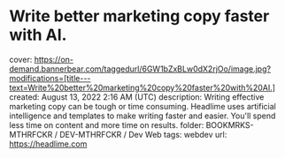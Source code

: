 # Write better marketing copy faster with AI.

cover: https://on-demand.bannerbear.com/taggedurl/6GW1bZxBLw0dX2rjOo/image.jpg?modifications=[title---text=Write%20better%20marketing%20copy%20faster%20with%20AI.]
created: August 13, 2022 2:16 AM (UTC)
description: Writing effective marketing copy can be tough or time consuming. Headlime uses artificial intelligence and templates to make writing faster and easier. You'll spend less time on content and more time on results.
folder: BOOKMRKS-MTHRFCKR / DEV-MTHRFCKR / Dev Web
tags: webdev
url: https://headlime.com